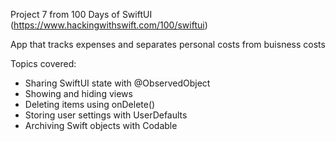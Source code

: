 Project 7 from 100 Days of SwiftUI (https://www.hackingwithswift.com/100/swiftui)

App that tracks expenses and separates personal costs from buisness costs

Topics covered:
- Sharing SwiftUI state with @ObservedObject
- Showing and hiding views
- Deleting items using onDelete()
- Storing user settings with UserDefaults
- Archiving Swift objects with Codable
